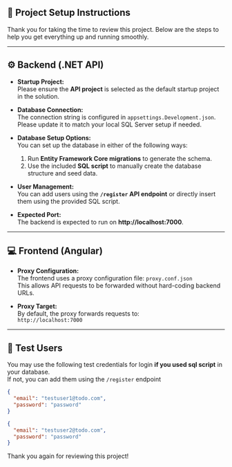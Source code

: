 ## 📝 Project Setup Instructions

Thank you for taking the time to review this project. Below are the steps to help you get everything up and running smoothly.

---

## ⚙️ Backend (.NET API)

- **Startup Project:**  
  Please ensure the **API project** is selected as the default startup project in the solution.

- **Database Connection:**  
  The connection string is configured in `appsettings.Development.json`.  
  Please update it to match your local SQL Server setup if needed.

- **Database Setup Options:**  
  You can set up the database in either of the following ways:
  1. Run **Entity Framework Core migrations** to generate the schema.
  2. Use the included **SQL script** to manually create the database structure and seed data.

- **User Management:**  
  You can add users using the **`/register` API endpoint** or directly insert them using the provided SQL script.

- **Expected Port:**  
  The backend is expected to run on **http://localhost:7000**.

---

## 💻 Frontend (Angular)

- **Proxy Configuration:**  
  The frontend uses a proxy configuration file: `proxy.conf.json`  
  This allows API requests to be forwarded without hard-coding backend URLs.

- **Proxy Target:**  
  By default, the proxy forwards requests to:  
  `http://localhost:7000`

---

## 👤 Test Users

You may use the following test credentials for login **if you used sql script** in your database.  
If not, you can add them using the `/register` endpoint 

```json
{
  "email": "testuser1@todo.com",
  "password": "password"
}

{
  "email": "testuser2@todo.com",
  "password": "password"
}
```

Thank you again for reviewing this project!
